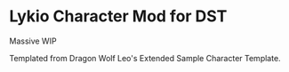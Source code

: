 # Lykio Character Mod for DST
Massive WIP

Templated from Dragon Wolf Leo's Extended Sample Character Template.